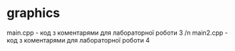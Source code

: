 # graphics

main.cpp - код з коментарями для лабораторної роботи 3 /n
main2.cpp - код з коментарями для лабораторної роботи 4

